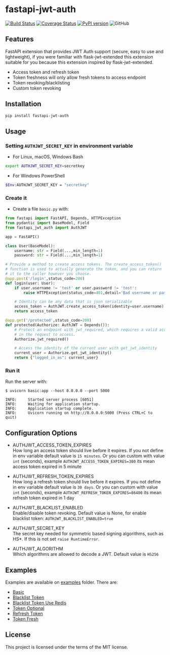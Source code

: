 # fastapi-jwt-auth

[![Build Status](https://travis-ci.org/IndominusByte/fastapi-jwt-auth.svg?branch=master)](https://travis-ci.org/IndominusByte/fastapi-jwt-auth)
[![Coverage Status](https://coveralls.io/repos/github/IndominusByte/fastapi-jwt-auth/badge.svg?branch=master)](https://coveralls.io/github/IndominusByte/fastapi-jwt-auth?branch=master)
[![PyPI version](https://badge.fury.io/py/fastapi-jwt-auth.svg)](https://badge.fury.io/py/fastapi-jwt-auth)
![GitHub](https://img.shields.io/github/license/IndominusByte/fastapi-jwt-auth)

## Features
FastAPI extension that provides JWT Auth support (secure, easy to use and lightweight), if you were familiar with flask-jwt-extended this extension suitable for you because this extension inspired by flask-jwt-extended.
- Access token and refresh token
- Token freshness will only allow fresh tokens to access endpoint
- Token revoking/blacklisting
- Custom token revoking

## Installation
```bash
pip install fastapi-jwt-auth
```

## Usage
### Setting `AUTHJWT_SECRET_KEY` in environment variable
- For Linux, macOS, Windows Bash
```bash
export AUTHJWT_SECRET_KEY=secretkey
```
- For Windows PowerShell
```bash
$Env:AUTHJWT_SECRET_KEY = "secretkey"
```
### Create it
- Create a file `basic.py` with:
```python
from fastapi import FastAPI, Depends, HTTPException
from pydantic import BaseModel, Field
from fastapi_jwt_auth import AuthJWT

app = FastAPI()

class User(BaseModel):
    username: str = Field(...,min_length=1)
    password: str = Field(...,min_length=1)

# Provide a method to create access tokens. The create_access_token()
# function is used to actually generate the token, and you can return
# it to the caller however you choose.
@app.post('/login',status_code=200)
def login(user: User):
    if user.username != 'test' or user.password != 'test':
        raise HTTPException(status_code=401,detail='Bad username or password')

    # Identity can be any data that is json serializable
    access_token = AuthJWT.create_access_token(identity=user.username)
    return access_token

@app.get('/protected',status_code=200)
def protected(Authorize: AuthJWT = Depends()):
    # Protect an endpoint with jwt_required, which requires a valid access token
    # in the request to access.
    Authorize.jwt_required()

    # Access the identity of the current user with get_jwt_identity
    current_user = Authorize.get_jwt_identity()
    return {"logged_in_as": current_user}
```
### Run it
Run the server with:
```console
$ uvicorn basic:app --host 0.0.0.0 --port 5000

INFO:     Started server process [6051]
INFO:     Waiting for application startup.
INFO:     Application startup complete.
INFO:     Uvicorn running on http://0.0.0.0:5000 (Press CTRL+C to quit)
```
## Configuration Options
- AUTHJWT_ACCESS_TOKEN_EXPIRES<br/>
How long an access token should live before it expires. If you not define in env variable
default value is `15 minutes`. Or you can custom with value `int` (seconds), example
`AUTHJWT_ACCESS_TOKEN_EXPIRES=300` its mean access token expired in 5 minute

- AUTHJWT_REFRESH_TOKEN_EXPIRES<br/>
How long a refresh token should live before it expires. If you not define in env variable
default value is `30 days`. Or you can custom with value `int` (seconds), example
`AUTHJWT_REFRESH_TOKEN_EXPIRES=86400` its mean refresh token expired in 1 day

- AUTHJWT_BLACKLIST_ENABLED<br/>
Enable/disable token revoking. Default value is None, for enable blacklist token: `AUTHJWT_BLACKLIST_ENABLED=true`

- AUTHJWT_SECRET_KEY<br/>
The secret key needed for symmetric based signing algorithms, such as HS*. If this is not set `raise RuntimeError`.

- AUTHJWT_ALGORITHM<br/>
Which algorithms are allowed to decode a JWT. Default value is `HS256`

## Examples
Examples are available on [examples](/examples) folder.
There are:
- [Basic](/examples/basic.py)
- [Blacklist Token](/examples/blacklist.py)
- [Blacklist Token Use Redis](/examples/blacklist_redis.py)
- [Token Optional](/examples/optional_protected_endpoints.py)
- [Refresh Token](/examples/refresh_tokens.py)
- [Token Fresh](/examples/token_freshness.py)

## License
This project is licensed under the terms of the MIT license.
